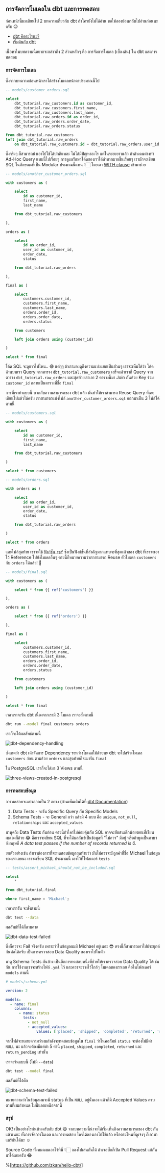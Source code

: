 ## การจัดการโมเดลใน dbt และการทดสอบ

ก่อนหน้านี้ผมเขียนไป 2 บทความเกี่ยวกับ dbt ถ้าใครยังไม่ได้อ่าน ขอให้ลองย้อนกลับไปอ่านก่อนนะครับ 😉

* [dbt คืออะไรนะ?](https://zkan.hashnode.dev/what-is-dbt)
* [เริ่มต้นกับ dbt](https://zkan.hashnode.dev/get-started-with-dbt)

เนื้อหาในบทความนี้อยากจะกล่าวถึง 2 ส่วนหลักๆ คือ การจัดการโมเดล (เบื้องต้น) ใน dbt และการทดสอบ

### การจัดการโมเดล

ซึ่งจากบทความก่อนหน้าเราได้สร้างโมเดลหน้าตาประมาณนี้ไป

```sql
-- models/customer_orders.sql

select
    dbt_tutorial.raw_customers.id as customer_id,
    dbt_tutorial.raw_customers.first_name,
    dbt_tutorial.raw_customers.last_name,
    dbt_tutorial.raw_orders.id as order_id,
    dbt_tutorial.raw_orders.order_date,
    dbt_tutorial.raw_orders.status

from dbt_tutorial.raw_customers
left join dbt_tutorial.raw_orders
    on dbt_tutorial.raw_customers.id = dbt_tutorial.raw_orders.user_id
```

ซึ่งจริงๆ ก็สามารถนำเอาไปใช้ได้ปกติแหละ ไม่ได้มีปัญหาอะไร แต่ในระยะยาวแล้ว ถ้าต่างคนต่างทำ Ad-Hoc Query แบบนี้ไปเรื่อยๆ การดูแลรักษาโค้ดของเราได้ลำบากมากขึ้นเรื่อยๆ เรามักจะเขียน SQL ในลักษณะที่เป็น Modular ประมาณนี้แทน 👇🏻 โดยเอา  [WITH clause](https://www.geeksforgeeks.org/sql-with-clause/)  เข้ามาช่วย

```sql
-- models/another_customer_orders.sql

with customers as (

    select
        id as customer_id,
        first_name,
        last_name

    from dbt_tutorial.raw_customers

),

orders as (

    select
        id as order_id,
        user_id as customer_id,
        order_date,
        status

    from dbt_tutorial.raw_orders

),

final as (

    select
        customers.customer_id,
        customers.first_name,
        customers.last_name,
        orders.order_id,
        orders.order_date,
        orders.status

    from customers

    left join orders using (customer_id)

)

select * from final
```

โค้ด SQL จะดูยาวไปไหน.. 😅 แต่ๆๆ ถ้าเรามองดูถึงความแบ่งแยกเป็นส่วนๆ เราจะเห็นได้ว่า โค้ดด้านบนเรา Query จากตาราง `dbt_tutorial.raw_customers` เสร็จแล้วเราก็ Query จากตาราง `dbt_tutorial.raw_orders` และสุดท้ายเราเอา 2 ตารางนี้มา Join กันด้วย Key ร่วม `customer_id` กลายเป็นตารางที่ชื่อ `final`

การที่เราทำแบบนี้ บวกกับความสามารถของ dbt แล้ว มันทำให้เราสามารถ Reuse Query ที่เคยเขียนไปแล้วได้ครับ เราสามารถแบ่งไฟล์ `another_customer_orders.sql` ออกมาเป็น 3 ไฟล์ได้ตามนี้

```sql
-- models/customers.sql

with customers as (

    select
        id as customer_id,
        first_name,
        last_name

    from dbt_tutorial.raw_customers

)

select * from customers
```

```sql
-- models/orders.sql

with orders as (

    select
        id as order_id,
        user_id as customer_id,
        order_date,
        status

    from dbt_tutorial.raw_orders

)

select * from orders
```

และไฟล์สุดท้าย เราจะใช้ [ฟังก์ชั่น `ref`](https://docs.getdbt.com/reference/dbt-jinja-functions/ref)  ซึ่งเป็นฟังก์ชั่นที่สำคัญมากแทบจะที่สุดแล้วของ dbt ที่เราจะเอาไว้ Reference ไปยังโมเดลอื่นๆ ตรงนี้ก็หมายความว่าเราสามารถ Reuse ตัวโมเดล `customers` กับ `orders` ได้แล้ว! 🤩

```sql
-- models/final.sql

with customers as (

    select * from {{ ref('customers') }}

),

orders as (

    select * from {{ ref('orders') }}

),

final as (

    select
        customers.customer_id,
        customers.first_name,
        customers.last_name,
        orders.order_id,
        orders.order_date,
        orders.status

    from customers

    left join orders using (customer_id)

)

select * from final
```

เวลาเราจะรัน dbt เนื่องจากเรามี 3 โมเดล เราจะสั่งตามนี้

```sh
dbt run --model final customers orders
```

เราก็จะได้ผลลัพธ์ตามนี้

![dbt-dependency-handling](https://cdn.hashnode.com/res/hashnode/image/upload/v1626957790286/4ofAPgZQA.png)

สังเกตว่า dbt เค้าจัดการ Dependency ระหว่างโมเดลให้ด้วยนะ dbt จะไปสร้างโมเดล `customers` ก่อน ตามด้วย `orders` และสุดท้ายก็จะมารัน `final`

ใน PostgreSQL เราก็จะได้มา 3 Views ตามนี้

![three-views-created-in-postgresql](https://cdn.hashnode.com/res/hashnode/image/upload/v1626957853575/YfK4b86lh.png)

### การทดสอบข้อมูล

การทดสอบจะแบ่งออกเป็น 2 อย่าง (อ่านเพิ่มเติมได้ที่ [dbt Documentation](https://docs.getdbt.com/docs/building-a-dbt-project/tests))

1. Data Tests - จะรัน Specific Query กับ Specific Models
1. Schema Tests - จะ General กว่า แล้วมี 4 แบบ คือ `unique`, `not_null`, `relationships` และ `accepted_values`

มาพูดถึง Data Tests กันก่อน ตรงนี้ถ้าใครไม่ค่อยคุ้นกับ SQL อาจจะสับสนเล็กน้อยตอนที่เขียน ผมเองก็ด้วย 😂 คือเราจะเขียน SQL ที่จะได้ผลลัพธ์เป็นข้อมูลที่ "ไม่ควร" มีอยู่ หรือถ้าพูดเป็นภาษาอังกฤษก็ *A data test passes if the number of records returned is 0.*

ยกตัวอย่างเช่น ถ้าเราต้องการที่จะทดสอบข้อมูลสุดท้ายว่า มันไม่ควรจะมีลูกค้าที่ชื่อ Michael ในข้อมูลของเราเลยนะ เราจะเขียน SQL ประมาณนี้ เอาไว้ที่โฟลเดอร์ `tests`

```sql
-- tests/assert_michael_should_not_be_included.sql

select
    *

from dbt_tutorial.final

where first_name = 'Michael';
```

เวลาเรารัน จะสั่งตามนี้

```sh
dbt test --data
```

ผลลัพธ์ที่ได้ก็ตามคาด

![dbt-data-test-failed](https://cdn.hashnode.com/res/hashnode/image/upload/v1626959461570/A0cCXaxoT.png)

ซึ่งก็ควรจะ Fail จริงครับ เพราะว่าในข้อมูลผมมี Michael อยู่เนอะ 😎 ตรงนี้ก็สามารถเอาไปประยุกต์กันต่อได้ครับ เป็นการตรวจสอบ Data Quality ของเราไปในตัว

มาดู Schema Tests กันบ้าง เป็นอีกการทดสอบหนึ่งที่ช่วยให้เราตรวจสอบ Data Quality ได้เช่นกัน การใช้งานเราจะสร้างไฟล์ `.yml` ไว้ และควรจะวางไว้ใกล้ๆ โมเดลของเราเลย คือในโฟลเดอร์ `models` ตามนี้

```yml
# models/schema.yml

version: 2

models:
  - name: final
    columns:
      - name: status
        tests:
          - not_null
          - accepted_values:
              values: ['placed', 'shipped', 'completed', 'returned', 'return_pending']
```

จากไฟล์จะหมายความว่าผมกำลังจะทดสอบข้อมูลใน `final` ว่าในคอลัมน์ `status` จะต้องไม่มีค่า `NULL` นะ แล้วจะต้องมีแค่ค่า 5 ค่านี้ `placed`, `shipped`, `completed`, `returned` และ `return_pending` เท่านั้น

เราจะรันแบบนี้ (ไม่มี `--data`)

```sh
dbt test --model final
```

ผลลัพธ์ที่ได้คือ

![dbt-schema-test-failed](https://cdn.hashnode.com/res/hashnode/image/upload/v1626960249898/1FDRIIPSN.png)

หมายความว่าในข้อมูลผมจะมี status ที่เป็น `NULL` อยู่นั่นเอง แล้วก็มี Accepted Values ครบตามที่ผมกำหนด ไม่มีนอกเหนือจากนี้

### สรุป

OK! เป็นอย่างไรกันบ้างครับกับ dbt 😄 จากบทความนี้น่าจะได้เริ่มเห็นถึงความสามารถของ dbt กันแล้วเนอะ ทั้งการจัดการโมเดล และการทดสอบ ใครได้ลองเอาไปใช้แล้ว หรือตรงไหนที่ดูเจ๋งๆ ก็เอามาแชร์กันได้นะ ☺️

Source Code ทั้งหมดผมเอาไว้ที่นี่ 👇🏻 ลองไปเล่นกันได้ ถ้าเจอบั๊กก็เปิด Pull Request แก้กันมาได้เลยครับ 😂

%[https://github.com/zkan/hello-dbt/]